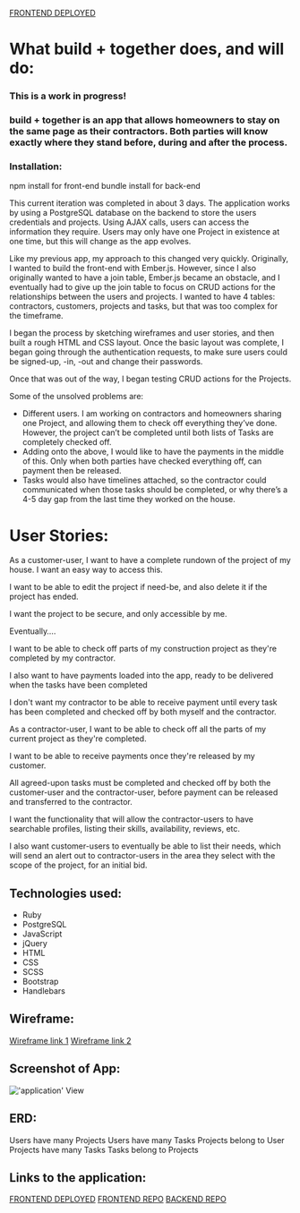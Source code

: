 [FRONTEND DEPLOYED](https://rowlandhill.github.io/frontend-build-together/)

# What build + together does, and will do:

### This is a work in progress!

### build + together is an app that allows homeowners to stay on the same page as their contractors.  Both parties will know exactly where they stand before, during and after the process.

### Installation:
npm install for front-end
bundle install for back-end

This current iteration was completed in about 3 days.  The application works by using a PostgreSQL database on the backend to store the users credentials and projects.  Using AJAX calls, users can access the information they require.  Users may only have one Project in existence at one time, but this will change as the app evolves.

Like my previous app, my approach to this changed very quickly.  Originally, I wanted to build the front-end with Ember.js.  However, since I also originally wanted to have a join table, Ember.js became an obstacle, and I eventually had to give up the join table to focus on CRUD actions for the relationships between the users and projects.
I wanted to have 4 tables: contractors, customers, projects and tasks, but that was too complex for the timeframe.

I began the process by sketching wireframes and user stories, and then built a rough HTML and CSS layout.  Once the basic layout was complete, I began going through the authentication requests, to make sure users could be signed-up, -in, -out and change their passwords.

Once that was out of the way, I began testing CRUD actions for the Projects.

Some of the unsolved problems are:
  - Different users.  I am working on contractors and homeowners sharing one Project, and allowing them to check off everything they’ve done.  However, the project can’t be completed until both lists of Tasks are completely checked off.
  - Adding onto the above, I would like to have the payments in the middle of this.  Only when both parties have checked everything off, can payment then be released.
  - Tasks would also have timelines attached, so the contractor could communicated when those tasks should be completed, or why there’s a 4-5 day gap from the last time they worked on the house.

# User Stories:

As a customer-user, I want to have a complete rundown of the project of my house.  I want an easy way to access this.

I want to be able to edit the project if need-be, and also delete it if the project has ended.

I want the project to be secure, and only accessible by me.

Eventually….

I want to be able to check off parts of my construction project as they're completed by my contractor.

I also want to have payments loaded into the app, ready to be delivered when the tasks have been completed

I don't want my contractor to be able to receive payment until every task has been completed and checked off by both myself and the contractor.

As a contractor-user, I want to be able to check off all the parts of my current project as they're completed.

I want to be able to receive payments once they're released by my customer.

All agreed-upon tasks must be completed and checked off by both the customer-user and the contractor-user, before payment can be released and transferred to the contractor.

I want the functionality that will allow the contractor-users to have searchable profiles, listing their skills, availability, reviews, etc.

I also want customer-users to eventually be able to list their needs, which will send an alert out to contractor-users in the area they select with the scope of the project, for an initial bid.


## Technologies used:

  - Ruby
  - PostgreSQL
  - JavaScript
  - jQuery
  - HTML
  - CSS
  - SCSS
  - Bootstrap
  - Handlebars

## Wireframe:

[Wireframe link 1](http://i.imgur.com/g9yA23M.jpg)
[Wireframe link 2](http://i.imgur.com/SEJhTPI.jpg)

## Screenshot of App:

!['application' View](http://i.imgur.com/M3RrMbU.png)

## ERD:

Users have many Projects
Users have many Tasks
Projects belong to User
Projects have many Tasks
Tasks belong to Projects

## Links to the application:

[FRONTEND DEPLOYED](https://rowlandhill.github.io/frontend-build-together/)
[FRONTEND REPO](https://github.com/rowlandhill/frontend-build-together)
[BACKEND REPO](https://github.com/rowlandhill/backend-build-together)
